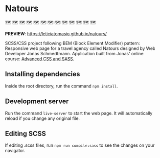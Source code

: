 # Natours

:world_map:	:world_map:	:world_map:	:world_map:	:world_map:	:world_map:	:world_map:	:world_map:	:world_map:	:world_map:	:world_map:	:world_map:	:world_map:

**PREVIEW**: https://leticiatomasio.github.io/natours/

SCSS/CSS project following BEM (Block Element Modifier) pattern: Responsive web page for a travel agency called Natours designed by Web Developer Jonas Schmedtmann. Application built from Jonas' online course: [Advanced CSS and SASS](https://www.udemy.com/course/advanced-css-and-sass/).

## Installing dependencies

Inside the root directory, run the command `npm install`.

## Development server

Run the command `live-server` to start the web page. It will automatically reload if you change any original file.

## Editing SCSS

If editing .scss files, run `npm run compile:sass` to see the changes on your navigator.

